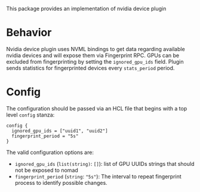 This package provides an implementation of nvidia device plugin

# Behavior

Nvidia device plugin uses NVML bindings to get data regarding available nvidia devices and will expose them via Fingerprint RPC. GPUs can be excluded from fingerprinting by setting the `ignored_gpu_ids` field. Plugin sends statistics for fingerprinted devices every `stats_period` period.

# Config

The configuration should be passed via an HCL file that begins with a top level `config` stanza:

```
config {
  ignored_gpu_ids = ["uuid1", "uuid2"]
  fingerprint_period = "5s"
}
```

The valid configuration options are:

* `ignored_gpu_ids` (`list(string)`: `[]`): list of GPU UUIDs strings that should not be exposed to nomad
* `fingerprint_period` (`string`: `"5s"`): The interval to repeat fingerprint process to identify possible changes.
